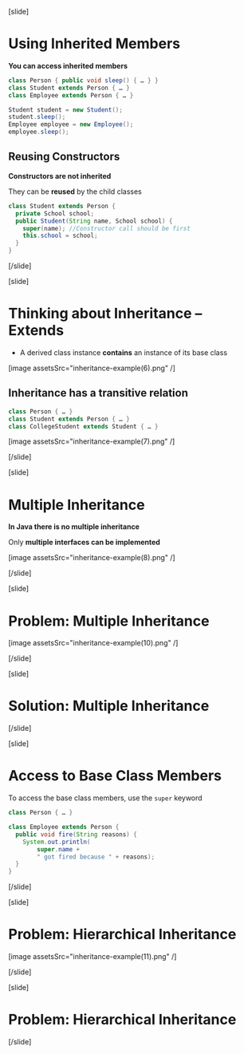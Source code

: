 [slide]
# Using Inherited Members

**You can access inherited members**

```java
class Person { public void sleep() { … } }
class Student extends Person { … }
class Employee extends Person { … }
```
```java
Student student = new Student();
student.sleep();
Employee employee = new Employee();
employee.sleep();
```

## Reusing Constructors

**Constructors are not inherited**

They can be **reused** by the child classes

```java
class Student extends Person {
  private School school;
  public Student(String name, School school) {
    super(name); //Constructor call should be first
    this.school = school;
  }
}
```
[/slide]

[slide]
# Thinking about Inheritance – Extends

- A derived class instance **contains** an instance of its base class

[image assetsSrc="inheritance-example(6).png" /]

## Inheritance has a transitive relation

```java
class Person { … }
class Student extends Person { … }
class CollegeStudent extends Student { … }
```

[image assetsSrc="inheritance-example(7).png" /]

[/slide]

[slide]
# Multiple Inheritance

**In Java there is no multiple inheritance**

Only **multiple interfaces can be implemented**

[image assetsSrc="inheritance-example(8).png" /]

[/slide]

[slide]
# Problem: Multiple Inheritance

[image assetsSrc="inheritance-example(10).png" /]

[/slide]

[slide]
# Solution: Multiple Inheritance

[/slide]

[slide]
# Access to Base Class Members

To access the base class members, use the `super` keyword

```java
class Person { … }

class Employee extends Person { 
  public void fire(String reasons) { 
    System.out.println(
        super.name + 
        " got fired because " + reasons);
  }
}
```
[/slide]

[slide]

# Problem: Hierarchical Inheritance

[image assetsSrc="inheritance-example(11).png" /]

[/slide]

[slide]

# Problem: Hierarchical Inheritance

[/slide]





